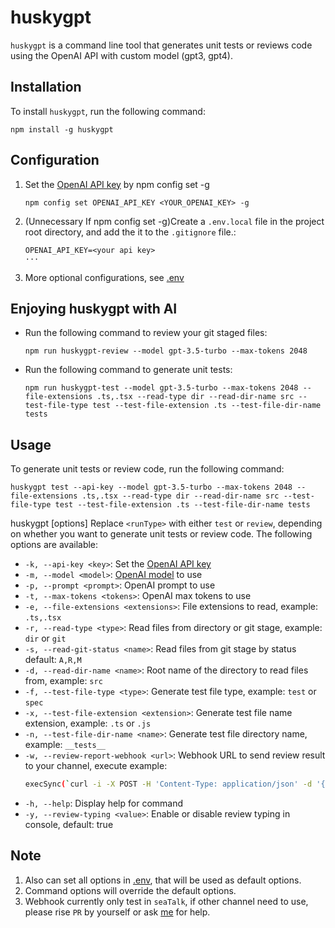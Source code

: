 # huskygpt

`huskygpt` is a command line tool that generates unit tests or reviews code using the OpenAI API with custom model (gpt3, gpt4).

## Installation

To install `huskygpt`, run the following command:
```
npm install -g huskygpt
```

## Configuration
1. Set the [OpenAI API key](https://platform.openai.com/account/api-keys) by npm config set -g
    ```
    npm config set OPENAI_API_KEY <YOUR_OPENAI_KEY> -g
    ```
1. (Unnecessary If npm config set -g)Create a `.env.local` file in the project root directory, and add the it to the `.gitignore` file.:
    ```
    OPENAI_API_KEY=<your api key>
    ···
1. More optional configurations, see [.env](#https://github.com/luffy-xu/huskygpt/blob/main/.env
)


## Enjoying huskygpt with AI
- Run the following command to review your git staged files:
    ```
    npm run huskygpt-review --model gpt-3.5-turbo --max-tokens 2048
    ```
- Run the following command to generate unit tests:
    ```
    npm run huskygpt-test --model gpt-3.5-turbo --max-tokens 2048 --file-extensions .ts,.tsx --read-type dir --read-dir-name src --test-file-type test --test-file-extension .ts --test-file-dir-name tests
    ```



## Usage

To generate unit tests or review code, run the following command:
```
huskygpt test --api-key --model gpt-3.5-turbo --max-tokens 2048 --file-extensions .ts,.tsx --read-type dir --read-dir-name src --test-file-type test --test-file-extension .ts --test-file-dir-name tests
```

huskygpt [options]
Replace `<runType>` with either `test` or `review`, depending on whether you want to generate unit tests or review code. The following options are available:

- `-k, --api-key <key>`: Set the [OpenAI API key](https://platform.openai.com/account/api-keys
)
- `-m, --model <model>`: [OpenAI model](https://platform.openai.com/docs/models/overview
) to use
- `-p, --prompt <prompt>`: OpenAI prompt to use
- `-t, --max-tokens <tokens>`: OpenAI max tokens to use
- `-e, --file-extensions <extensions>`: File extensions to read, example: `.ts,.tsx`
- `-r, --read-type <type>`: Read files from directory or git stage, example: `dir` or `git`
- `-s, --read-git-status <name>`: Read files from git stage by status default: `A,R,M`
- `-d, --read-dir-name <name>`: Root name of the directory to read files from, example: `src`
- `-f, --test-file-type <type>`: Generate test file type, example: `test` or `spec`
- `-x, --test-file-extension <extension>`: Generate test file name extension, example: `.ts` or `.js`
- `-n, --test-file-dir-name <name>`: Generate test file directory name, example: `__tests__`
- `-w, --review-report-webhook <url>`: Webhook URL to send review result to your channel, execute example:
    ```bash
    execSync(`curl -i -X POST -H 'Content-Type: application/json' -d '{ "tag": "markdown", "markdown": {"content": "${content}"}}}' ${webhook}`);
    ```
- `-h, --help`: Display help for command
- `-y, --review-typing <value>`: Enable or disable review typing in console, default: true


## Note
1. Also can set all options in [.env](https://github.com/luffy-xu/huskygpt/blob/main/.env), that will be used as default options.
1. Command options will override the default options.
1. Webhook currently only test in `seaTalk`, if other channel need to use, please rise `PR` by yourself or ask [me](swhd0501@gmail.com) for help.

